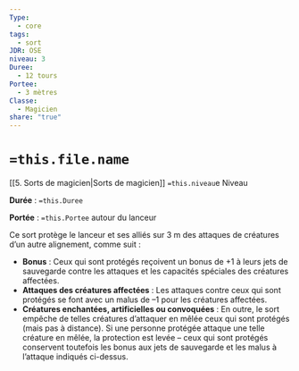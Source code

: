 ```yaml
---
Type:
  - core
tags:
  - sort
JDR: OSE
niveau: 3
Duree:
  - 12 tours
Portee:
  - 3 mètres
Classe:
  - Magicien
share: "true"
---
```

# `=this.file.name`  

[[5. Sorts de magicien|Sorts de magicien]] `=this.niveau`e Niveau

**Durée** : `=this.Duree` 

**Portée** : `=this.Portee` autour du lanceur

Ce sort protège le lanceur et ses alliés sur 3 m des attaques de créatures d’un autre alignement, comme suit :

- **Bonus** : Ceux qui sont protégés reçoivent un bonus de +1 à leurs jets de sauvegarde contre les attaques et les capacités spéciales des créatures affectées.
- **Attaques des créatures affectées** : Les attaques contre ceux qui sont protégés se font avec un malus de –1 pour les créatures affectées.
- **Créatures enchantées, artificielles ou convoquées** : En outre, le sort empêche de telles créatures d’attaquer en mêlée ceux qui sont protégés (mais pas à distance). Si une personne protégée attaque une telle créature en mêlée, la protection est levée – ceux qui sont protégés conservent toutefois les bonus aux jets de sauvegarde et les malus à l’attaque indiqués ci-dessus.